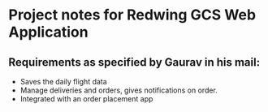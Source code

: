 # Project notes for Redwing GCS Web Application

## Requirements as specified by Gaurav in his mail:
* Saves the daily flight data
* Manage deliveries and orders, gives notifications  on order.
* Integrated with an order placement app
